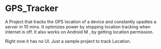 # GPS_Tracker
A Project that tracks the GPS location of a device and constantly upadtes a server in 10 mins. 
It optimizes power by stopping location tracking when internet is off. 
It also works on Android M , by getting location permission. 

Right now it has no UI. Just a sample project to track Location.
